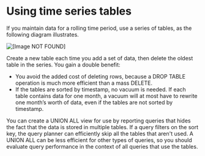 # Using time series tables<a name="vacuum-time-series-tables"></a>

If you maintain data for a rolling time period, use a series of tables, as the following diagram illustrates\.

![\[Image NOT FOUND\]](http://docs.aws.amazon.com/redshift/latest/dg/images/vacuum-example-unsorted-region-copy-time-series.png)

Create a new table each time you add a set of data, then delete the oldest table in the series\. You gain a double benefit: 
+ You avoid the added cost of deleting rows, because a DROP TABLE operation is much more efficient than a mass DELETE\.
+ If the tables are sorted by timestamp, no vacuum is needed\. If each table contains data for one month, a vacuum will at most have to rewrite one month’s worth of data, even if the tables are not sorted by timestamp\.

You can create a UNION ALL view for use by reporting queries that hides the fact that the data is stored in multiple tables\. If a query filters on the sort key, the query planner can efficiently skip all the tables that aren't used\. A UNION ALL can be less efficient for other types of queries, so you should evaluate query performance in the context of all queries that use the tables\.